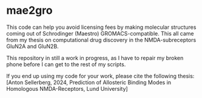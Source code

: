# mae2gro
This code can help you avoid licensing fees by making molecular structures coming out of Schrodinger (Maestro) GROMACS-compatible. This all came from my thesis on computational drug discovery in the NMDA-subreceptors GluN2A and GluN2B.    

This repository in still a work in progress, as I have to repair my broken phone before I can get to the rest of my scripts. 

If you end up using my code for your work, please cite the following thesis: [Anton Sellerberg, 2024, Prediction of Allosteric Binding Modes in Homologous NMDA-Receptors, Lund University] 
